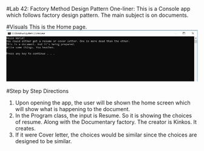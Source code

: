 #Lab 42: Factory Method Design Pattern
One-liner: This is a Console app which follows factory design pattern. The main subject is on documents.

#Visuals
This is the Home page.
![Home](asset/FactoryDesignDefault.JPG)

#Step by Step Directions
1. Upon opening the app, the user will be shown the home screen which will show what is happening to the document.
2. In the Program class, the input is Resume. So it is showing the choices of resume. Along with the Documentary factory. The creator is Kinkos. It creates.
3. If it were Cover letter, the choices would be similar since the choices are designed to be similar.
